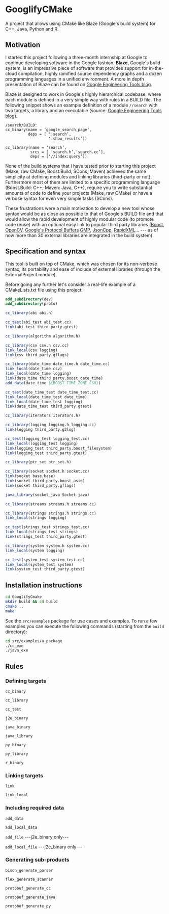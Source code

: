 GooglifyCMake
============

A project that allows using CMake like Blaze (Google's build system) for C++, Java, Python and R.

Motivation
----------

I started this project following a three-month internship at Google to continue developing software in the Google fashion. **Blaze**, Google's build system, is an impressive piece of software that provides support for in-the-cloud compilation, highly ramified source dependency graphs and a dozen programming languages in a unified environment. A more in depth presentation of Blaze can be found on [Google Engineering Tools blog](http://google-engtools.blogspot.fr/2011/08/build-in-cloud-how-build-system-works.html).

Blaze is designed to work in Google's highly hierarchical codebase, where each module is defined in a very simple way with rules in a BUILD file. The following snippet shows an example definition of a module `//search` with two targets, a library and an executable (source: [Google Engineering Tools blog](http://google-engtools.blogspot.fr/2011/08/build-in-cloud-how-build-system-works.html)).

    /search/BUILD:
    cc_binary(name = ‘google_search_page’,
              deps = [ ‘:search’,
                       ‘:show_results’])

    cc_library(name = ‘search’,
               srcs = [ ‘search.h’,‘search.cc’],
               deps = [‘//index:query’])

None of the build systems that I have tested prior to starting this project (Make, raw CMake, Boost.Build, SCons, Maven) achieved the same simplicity at defining modules and linking libraries (third-party or not). Furthermore most of them are limited to a specific programming language (Boost.Build: C++; Maven: Java, C++), require you to write substantial amounts of code to define your projects (Make, raw CMake) or have a verbose syntax for even very simple tasks (SCons).

These frustrations were a main motivation to develop a new tool whose syntax would be as close as possible to that of Google's BUILD file and that would allow the rapid development of highly modular code (to promote code reuse) with an optional easy link to popular third party libraries ([Boost](http://boost.org), [OpenCV](http://opencv.org), [Google's Protocol Buffers](https://code.google.com/p/protobuf/) [GMP](http://gmplib.org), [JsonCpp](http://jsoncpp.sourceforge.net), [RapidXML](http://rapidxml.sourceforge.net)... --- as of now more than 30 external libraries are integrated in the build system).

Specification and syntax
------------------------

This tool is built on top of CMake, which was chosen for its non-verbose syntax, its portability and ease of include of external libraries (through the ExternalProject module).

Before going any further let's consider a real-life example of a CMakeLists.txt file using this project:

```CMake
add_subdirectory(dev)
add_subdirectory(proto)

cc_library(abi abi.h)

cc_test(abi_test abi_test.cc)
link(abi_test third_party.gtest)

cc_library(algorithm algorithm.h)

cc_library(csv csv.h csv.cc)
link_local(csv logging)
link(csv third_party.gflags)

cc_library(date_time date_time.h date_time.cc)
link_local(date_time csv)
link_local(date_time logging)
link(date_time third_party.boost_date_time)
add_data(date_time ${BOOST_TIME_ZONE_CSV})

cc_test(date_time_test date_time_test.cc)
link_local(date_time_test date_time)
link_local(date_time_test logging)
link(date_time_test third_party.gtest)

cc_library(iterators iterators.h)

cc_library(logging logging.h logging.cc)
link(logging third_party.g2log)

cc_test(logging_test logging_test.cc)
link_local(logging_test logging)
link(logging_test third_party.boost_filesystem)
link(logging_test third_party.gtest)

cc_library(ptr_set ptr_set.h)

cc_library(socket socket.h socket.cc)
link(socket base.base)
link(socket third_party.boost_asio)
link(socket third_party.gflags)

java_library(socket_java Socket.java)

cc_library(streams streams.h streams.cc)

cc_library(strings strings.h strings.cc)
link_local(strings logging)

cc_test(strings_test strings_test.cc)
link_local(strings_test strings)
link(strings_test third_party.gtest)

cc_library(system system.h system.cc)
link_local(system logging)

cc_test(system_test system_test.cc)
link_local(system_test system)
link(system_test third_party.gtest)
```

Installation instructions
-------------------------

```bash
cd GooglifyCmake
mkdir build && cd build
cmake ..
make
```

See the `src/examples` package for use cases and examples. To run a few examples you can execute the following commands (starting from the `build` directory):

```bash
cd src/examples/a_package
./cc_exe
./java_exe
```

Rules
-----

### Defining targets

`cc_binary`

`cc_library`

`cc_test`

`j2e_binary`

`java_binary`

`java_library`

`py_binary`

`py_library`

`r_binary`

### Linking targets

`link`

`link_local`

### Including required data

`add_data`

`add_local_data`

`add_file` ---j2e_binary only---

`add_local_file` ---j2e_binary only---

### Generating sub-products

`bison_generate_parser`

`flex_generate_scanner`

`protobuf_generate_cc`

`protobuf_generate_java`

`protobuf_generate_py`


